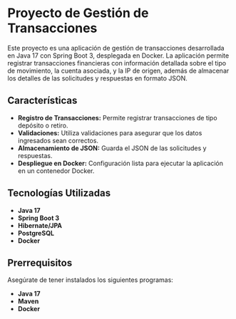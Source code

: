 # Proyecto de Gestión de Transacciones

Este proyecto es una aplicación de gestión de transacciones desarrollada en Java 17 con Spring Boot 3, desplegada en Docker. La aplicación permite registrar transacciones financieras con información detallada sobre el tipo de movimiento, la cuenta asociada, y la IP de origen, además de almacenar los detalles de las solicitudes y respuestas en formato JSON.

## Características

- **Registro de Transacciones:** Permite registrar transacciones de tipo depósito o retiro.
- **Validaciones:** Utiliza validaciones para asegurar que los datos ingresados sean correctos.
- **Almacenamiento de JSON:** Guarda el JSON de las solicitudes y respuestas.
- **Despliegue en Docker:** Configuración lista para ejecutar la aplicación en un contenedor Docker.

## Tecnologías Utilizadas

- **Java 17**
- **Spring Boot 3**
- **Hibernate/JPA**
- **PostgreSQL**
- **Docker**

## Prerrequisitos

Asegúrate de tener instalados los siguientes programas:

- **Java 17**
- **Maven**
- **Docker**
